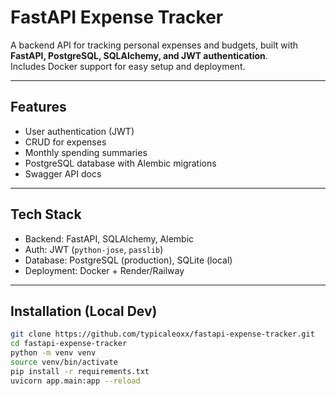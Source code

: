 # FastAPI Expense Tracker

A backend API for tracking personal expenses and budgets, built with **FastAPI, PostgreSQL, SQLAlchemy, and JWT authentication**.  
Includes Docker support for easy setup and deployment.

---

## Features
- User authentication (JWT)
- CRUD for expenses
- Monthly spending summaries
- PostgreSQL database with Alembic migrations
- Swagger API docs

---

## Tech Stack
- Backend: FastAPI, SQLAlchemy, Alembic
- Auth: JWT (`python-jose`, `passlib`)
- Database: PostgreSQL (production), SQLite (local)
- Deployment: Docker + Render/Railway

---

## Installation (Local Dev)

```bash
git clone https://github.com/typicaleoxx/fastapi-expense-tracker.git
cd fastapi-expense-tracker
python -m venv venv
source venv/bin/activate
pip install -r requirements.txt
uvicorn app.main:app --reload
